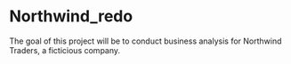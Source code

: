 # Northwind_redo

The goal of this project will be to conduct business analysis for Northwind Traders, a ficticious company.
